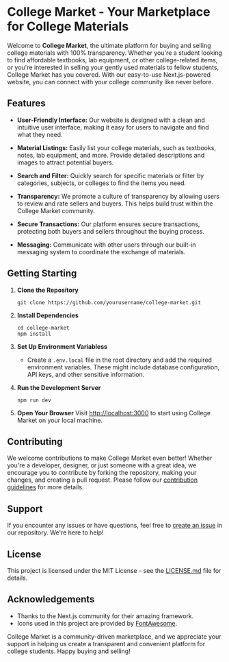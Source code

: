 # College Market - Your Marketplace for College Materials

Welcome to **College Market**, the ultimate platform for buying and selling college materials with 100% transparency. Whether you're a student looking to find affordable textbooks, lab equipment, or other college-related items, or you're interested in selling your gently used materials to fellow students, College Market has you covered. With our easy-to-use Next.js-powered website, you can connect with your college community like never before.

## Features

- **User-Friendly Interface:** Our website is designed with a clean and intuitive user interface, making it easy for users to navigate and find what they need.

- **Material Listings:** Easily list your college materials, such as textbooks, notes, lab equipment, and more. Provide detailed descriptions and images to attract potential buyers.

- **Search and Filter:** Quickly search for specific materials or filter by categories, subjects, or colleges to find the items you need.

- **Transparency:** We promote a culture of transparency by allowing users to review and rate sellers and buyers. This helps build trust within the College Market community.

- **Secure Transactions:** Our platform ensures secure transactions, protecting both buyers and sellers throughout the buying process.

- **Messaging:** Communicate with other users through our built-in messaging system to coordinate the exchange of materials.




## Getting Starting

1. **Clone the Repository**
   ```shell
   git clone https://github.com/yourusername/college-market.git
   ```

2. **Install Dependencies**
   ```shell
   cd college-market
   npm install
   ```

3. **Set Up Environment Variabless**
   - Create a `.env.local` file in the root directory and add the required environment variables. These might include database configuration, API keys, and other sensitive information.

4. **Run the Development Server**
   ```shell
   npm run dev
   ```

5. **Open Your Browser**
   Visit [http://localhost:3000](http://localhost:3000) to start using College Market on your local machine.

## Contributing

We welcome contributions to make College Market even better! Whether you're a developer, designer, or just someone with a great idea, we encourage you to contribute by forking the repository, making your changes, and creating a pull request. Please follow our [contribution guidelines](CONTRIBUTING.md) for more details.

## Support

If you encounter any issues or have questions, feel free to [create an issue](https://github.com/yourusername/college-market/issues) in our repository. We're here to help!

## License

This project is licensed under the MIT License - see the [LICENSE.md](LICENSE.md) file for details.

## Acknowledgements

- Thanks to the Next.js community for their amazing framework.
- Icons used in this project are provided by [FontAwesome](https://fontawesome.com/).

College Market is a community-driven marketplace, and we appreciate your support in helping us create a transparent and convenient platform for college students. Happy buying and selling!
